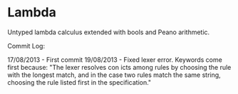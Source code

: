 Lambda
======

Untyped lambda calculus extended with bools and Peano arithmetic.

Commit Log:

17/08/2013 - First commit
19/08/2013 - Fixed lexer error. Keywords come first because:
  "The lexer resolves con icts among rules by choosing the rule
  with the longest match, and in the case two rules match the same
  string, choosing the rule listed first in the specification."
